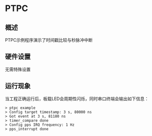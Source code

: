 # PTPC

## 概述

PTPC示例程序演示了时间戳比较与秒脉冲中断

## 硬件设置

无需特殊设置

## 运行现象

当工程正确运行后，板载LED会周期性闪烁，同时串口终端会输出如下信息：
```
> ptpc example
> Config target timestamp: 3 s, 80000 ns
> Got event at 3 s, 81180 ns
> timer_compare done
> Config pps IRQ frequency: 1 Hz
> pps_interrupt done
```
